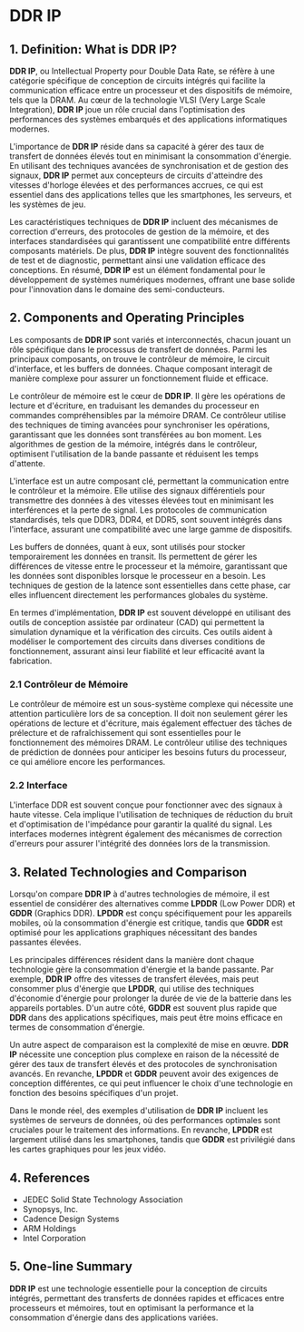 # DDR IP

## 1. Definition: What is **DDR IP**?
**DDR IP**, ou Intellectual Property pour Double Data Rate, se réfère à une catégorie spécifique de conception de circuits intégrés qui facilite la communication efficace entre un processeur et des dispositifs de mémoire, tels que la DRAM. Au cœur de la technologie VLSI (Very Large Scale Integration), **DDR IP** joue un rôle crucial dans l'optimisation des performances des systèmes embarqués et des applications informatiques modernes. 

L'importance de **DDR IP** réside dans sa capacité à gérer des taux de transfert de données élevés tout en minimisant la consommation d'énergie. En utilisant des techniques avancées de synchronisation et de gestion des signaux, **DDR IP** permet aux concepteurs de circuits d'atteindre des vitesses d'horloge élevées et des performances accrues, ce qui est essentiel dans des applications telles que les smartphones, les serveurs, et les systèmes de jeu.

Les caractéristiques techniques de **DDR IP** incluent des mécanismes de correction d'erreurs, des protocoles de gestion de la mémoire, et des interfaces standardisées qui garantissent une compatibilité entre différents composants matériels. De plus, **DDR IP** intègre souvent des fonctionnalités de test et de diagnostic, permettant ainsi une validation efficace des conceptions. En résumé, **DDR IP** est un élément fondamental pour le développement de systèmes numériques modernes, offrant une base solide pour l'innovation dans le domaine des semi-conducteurs.

## 2. Components and Operating Principles
Les composants de **DDR IP** sont variés et interconnectés, chacun jouant un rôle spécifique dans le processus de transfert de données. Parmi les principaux composants, on trouve le contrôleur de mémoire, le circuit d'interface, et les buffers de données. Chaque composant interagit de manière complexe pour assurer un fonctionnement fluide et efficace.

Le contrôleur de mémoire est le cœur de **DDR IP**. Il gère les opérations de lecture et d'écriture, en traduisant les demandes du processeur en commandes compréhensibles par la mémoire DRAM. Ce contrôleur utilise des techniques de timing avancées pour synchroniser les opérations, garantissant que les données sont transférées au bon moment. Les algorithmes de gestion de la mémoire, intégrés dans le contrôleur, optimisent l'utilisation de la bande passante et réduisent les temps d'attente.

L'interface est un autre composant clé, permettant la communication entre le contrôleur et la mémoire. Elle utilise des signaux différentiels pour transmettre des données à des vitesses élevées tout en minimisant les interférences et la perte de signal. Les protocoles de communication standardisés, tels que DDR3, DDR4, et DDR5, sont souvent intégrés dans l'interface, assurant une compatibilité avec une large gamme de dispositifs.

Les buffers de données, quant à eux, sont utilisés pour stocker temporairement les données en transit. Ils permettent de gérer les différences de vitesse entre le processeur et la mémoire, garantissant que les données sont disponibles lorsque le processeur en a besoin. Les techniques de gestion de la latence sont essentielles dans cette phase, car elles influencent directement les performances globales du système.

En termes d'implémentation, **DDR IP** est souvent développé en utilisant des outils de conception assistée par ordinateur (CAD) qui permettent la simulation dynamique et la vérification des circuits. Ces outils aident à modéliser le comportement des circuits dans diverses conditions de fonctionnement, assurant ainsi leur fiabilité et leur efficacité avant la fabrication.

### 2.1 Contrôleur de Mémoire
Le contrôleur de mémoire est un sous-système complexe qui nécessite une attention particulière lors de sa conception. Il doit non seulement gérer les opérations de lecture et d'écriture, mais également effectuer des tâches de prélecture et de rafraîchissement qui sont essentielles pour le fonctionnement des mémoires DRAM. Le contrôleur utilise des techniques de prédiction de données pour anticiper les besoins futurs du processeur, ce qui améliore encore les performances.

### 2.2 Interface
L'interface DDR est souvent conçue pour fonctionner avec des signaux à haute vitesse. Cela implique l'utilisation de techniques de réduction du bruit et d'optimisation de l'impédance pour garantir la qualité du signal. Les interfaces modernes intègrent également des mécanismes de correction d'erreurs pour assurer l'intégrité des données lors de la transmission.

## 3. Related Technologies and Comparison
Lorsqu'on compare **DDR IP** à d'autres technologies de mémoire, il est essentiel de considérer des alternatives comme **LPDDR** (Low Power DDR) et **GDDR** (Graphics DDR). **LPDDR** est conçu spécifiquement pour les appareils mobiles, où la consommation d'énergie est critique, tandis que **GDDR** est optimisé pour les applications graphiques nécessitant des bandes passantes élevées.

Les principales différences résident dans la manière dont chaque technologie gère la consommation d'énergie et la bande passante. Par exemple, **DDR IP** offre des vitesses de transfert élevées, mais peut consommer plus d'énergie que **LPDDR**, qui utilise des techniques d'économie d'énergie pour prolonger la durée de vie de la batterie dans les appareils portables. D'un autre côté, **GDDR** est souvent plus rapide que **DDR** dans des applications spécifiques, mais peut être moins efficace en termes de consommation d'énergie.

Un autre aspect de comparaison est la complexité de mise en œuvre. **DDR IP** nécessite une conception plus complexe en raison de la nécessité de gérer des taux de transfert élevés et des protocoles de synchronisation avancés. En revanche, **LPDDR** et **GDDR** peuvent avoir des exigences de conception différentes, ce qui peut influencer le choix d'une technologie en fonction des besoins spécifiques d'un projet.

Dans le monde réel, des exemples d'utilisation de **DDR IP** incluent les systèmes de serveurs de données, où des performances optimales sont cruciales pour le traitement des informations. En revanche, **LPDDR** est largement utilisé dans les smartphones, tandis que **GDDR** est privilégié dans les cartes graphiques pour les jeux vidéo.

## 4. References
- JEDEC Solid State Technology Association
- Synopsys, Inc.
- Cadence Design Systems
- ARM Holdings
- Intel Corporation

## 5. One-line Summary
**DDR IP** est une technologie essentielle pour la conception de circuits intégrés, permettant des transferts de données rapides et efficaces entre processeurs et mémoires, tout en optimisant la performance et la consommation d'énergie dans des applications variées.
